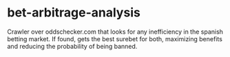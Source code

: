# bet-arbitrage-analysis
Crawler over oddschecker.com that looks for any inefficiency in the spanish betting market. If found, gets the best surebet for both, maximizing benefits and reducing the probability of being banned.
